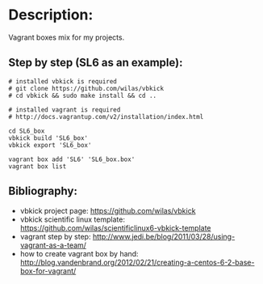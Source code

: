 # Description:

Vagrant boxes mix for my projects.

## Step by step (SL6 as an example):

    # installed vbkick is required
    # git clone https://github.com/wilas/vbkick
    # cd vbkick && sudo make install && cd ..
    
    # installed vagrant is required
    # http://docs.vagrantup.com/v2/installation/index.html

    cd SL6_box
    vbkick build 'SL6_box'
    vbkick export 'SL6_box'

    vagrant box add 'SL6' 'SL6_box.box'
    vagrant box list

## Bibliography:
 - vbkick project page: https://github.com/wilas/vbkick
 - vbkick scientific linux template: https://github.com/wilas/scientificlinux6-vbkick-template
 - vagrant step by step: http://www.jedi.be/blog/2011/03/28/using-vagrant-as-a-team/
 - how to create vagrant box by hand: http://blog.vandenbrand.org/2012/02/21/creating-a-centos-6-2-base-box-for-vagrant/

